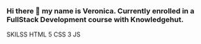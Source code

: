 ### Hi there 👋 my name is Veronica. Currently enrolled in a FullStack Development course with Knowledgehut. 

<!--
**vramirez2022/vramirez2022** is a ✨ _special_ ✨ repository because its `README.md` (this file) appears on your GitHub profile.

Here are some ideas to get you started:

- 🔭 I’m currently working on creating websites.
- 🌱 I’m currently learning how to code.
- 👯 I’m looking to collaborate on with anyone willing to exchange ideas.
- 🤔 I’m looking for help with ideas and coding projects.
- 📫 You can reach me in git hub.
- ⚡ Fun fact: I love astrology and the stars.
-->
SKILSS
HTML 5
CSS 3
JS
